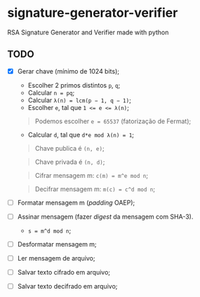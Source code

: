 # signature-generator-verifier
RSA Signature Generator and Verifier made with python 

## TODO
- [x] Gerar chave (mínimo de 1024 bits);
  - Escolher 2 primos distintos `p`, `q`;
  - Calcular `n = pq`;
  - Calcular `λ(n) = lcm(p − 1, q − 1)`;
  - Escolher `e`, tal que `1 <= e <= λ(n)`;
  > Podemos escolher `e = 65537` (fatorização de Fermat);
  - Calcular `d`, tal que `d*e mod λ(n) = 1`;
  > Chave publica é `(n, e)`;
      
  > Chave privada é `(n, d)`;
  
  > Cifrar mensagem m: `c(m) = m^e mod n`;
  
  > Decifrar mensagem m: `m(c) = c^d mod n`;

- [ ] Formatar mensagem m (*padding* OAEP);

- [ ] Assinar mensagem (fazer *digest* da mensagem com SHA-3).
  - `s = m^d mod n`;

- [ ] Desformatar mensagem m;

- [ ] Ler mensagem de arquivo;
- [ ] Salvar texto cifrado em arquivo;
- [ ] Salvar texto decifrado em arquivo;